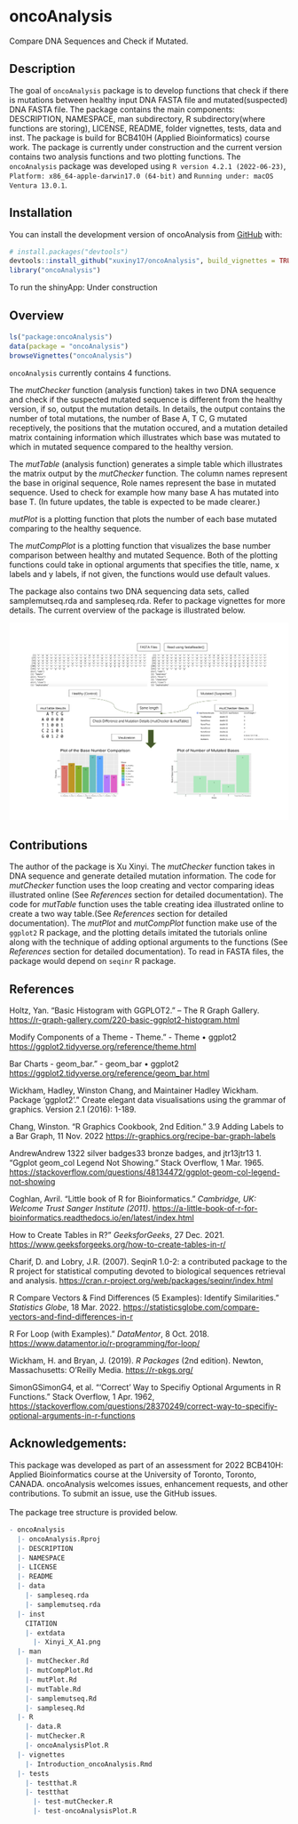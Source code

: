 
<!-- README.md is generated from README.Rmd. Please edit that file -->

# oncoAnalysis

Compare DNA Sequences and Check if Mutated.

<!-- badges: start -->
<!-- https://shields.io/category/license -->
<!-- badges: end -->

## Description

The goal of `oncoAnalysis` package is to develop functions that check if
there is mutations between healthy input DNA FASTA file and
mutated(suspected) DNA FASTA file. The package contains the main
components: DESCRIPTION, NAMESPACE, man subdirectory, R
subdirectory(where functions are storing), LICENSE, README, folder
vignettes, tests, data and inst. The package is build for BCB410H
(Applied Bioinformatics) course work. The package is currently under
construction and the current version contains two analysis functions and
two plotting functions. The `oncoAnalysis` package was developed using
`R version 4.2.1 (2022-06-23)`,
`Platform: x86_64-apple-darwin17.0 (64-bit)` and
`Running under: macOS Ventura 13.0.1`.

## Installation

You can install the development version of oncoAnalysis from
[GitHub](https://github.com/) with:

``` r
# install.packages("devtools")
devtools::install_github("xuxiny17/oncoAnalysis", build_vignettes = TRUE)
library("oncoAnalysis")
```

To run the shinyApp: Under construction

## Overview

``` r
ls("package:oncoAnalysis") 
data(package = "oncoAnalysis")
browseVignettes("oncoAnalysis") 
```

`oncoAnalysis` currently contains 4 functions.

The *mutChecker* function (analysis function) takes in two DNA sequence
and check if the suspected mutated sequence is different from the
healthy version, if so, output the mutation details. In details, the
output contains the number of total mutations, the number of Base A, T
C, G mutated receptively, the positions that the mutation occured, and a
mutation detailed matrix containing information which illustrates which
base was mutated to which in mutated sequence compared to the healthy
version.

The *mutTable* (analysis function) generates a simple table which
illustrates the matrix output by the *mutChecker* function. The column
names represent the base in original sequence, Role names represent the
base in mutated sequence. Used to check for example how many base A has
mutated into base T. (In future updates, the table is expected to be
made clearer.)

*mutPlot* is a plotting function that plots the number of each base
mutated comparing to the healthy sequence.

The *mutCompPlot* is a plotting function that visualizes the base number
comparison between healthy and mutated Sequence. Both of the plotting
functions could take in optional arguments that specifies the title,
name, x labels and y labels, if not given, the functions would use
default values.

The package also contains two DNA sequencing data sets, called
samplemutseq.rda and sampleseq.rda. Refer to package vignettes for more
details. The current overview of the package is illustrated below.

![](./inst/extdata/Xinyi_X_A1.png)

## Contributions

The author of the package is Xu Xinyi. The *mutChecker* function takes
in DNA sequence and generate detailed mutation information. The code for
*mutChecker* function uses the loop creating and vector comparing ideas
illustrated online (See *References* section for detailed
documentation). The code for *mutTable* function uses the table creating
idea illustrated online to create a two way table.(See *References*
section for detailed documentation). The *mutPlot* and *mutCompPlot*
function make use of the `ggplot2` R package, and the plotting details
imitated the tutorials online along with the technique of adding
optional arguments to the functions (See *References* section for
detailed documentation). To read in FASTA files, the package would
depend on `seqinr` R package.

## References

Holtz, Yan. “Basic Histogram with GGPLOT2.” – The R Graph Gallery.
<https://r-graph-gallery.com/220-basic-ggplot2-histogram.html>

Modify Components of a Theme - Theme.” - Theme • ggplot2
<https://ggplot2.tidyverse.org/reference/theme.html>

Bar Charts - geom_bar.” - geom_bar • ggplot2
<https://ggplot2.tidyverse.org/reference/geom_bar.html>

Wickham, Hadley, Winston Chang, and Maintainer Hadley Wickham. Package
‘ggplot2’.” Create elegant data visualisations using the grammar of
graphics. Version 2.1 (2016): 1-189.

Chang, Winston. “R Graphics Cookbook, 2nd Edition.” 3.9 Adding Labels to
a Bar Graph, 11 Nov. 2022
<https://r-graphics.org/recipe-bar-graph-labels>

AndrewAndrew 1322 silver badges33 bronze badges, and jtr13jtr13 1.
“Ggplot geom_col Legend Not Showing.” Stack Overflow, 1 Mar. 1965.
<https://stackoverflow.com/questions/48134472/ggplot-geom-col-legend-not-showing>

Coghlan, Avril. “Little book of R for Bioinformatics.” *Cambridge, UK:
Welcome Trust Sanger Institute (2011)*.
<https://a-little-book-of-r-for-bioinformatics.readthedocs.io/en/latest/index.html>

How to Create Tables in R?” *GeeksforGeeks*, 27 Dec. 2021.
<https://www.geeksforgeeks.org/how-to-create-tables-in-r/>

Charif, D. and Lobry, J.R. (2007). SeqinR 1.0-2: a contributed package
to the R project for statistical computing devoted to biological
sequences retrieval and analysis.
<https://cran.r-project.org/web/packages/seqinr/index.html>

R Compare Vectors & Find Differences (5 Examples): Identify
Similarities.” *Statistics Globe*, 18 Mar. 2022.
<https://statisticsglobe.com/compare-vectors-and-find-differences-in-r>

R For Loop (with Examples).” *DataMentor*, 8 Oct. 2018.
<https://www.datamentor.io/r-programming/for-loop/>

Wickham, H. and Bryan, J. (2019). *R Packages* (2nd edition). Newton,
Massachusetts: O’Reilly Media. <https://r-pkgs.org/>

SimonGSimonG4, et al. “‘Correct’ Way to Specifiy Optional Arguments in R
Functions.” Stack Overflow, 1 Apr. 1962,
<https://stackoverflow.com/questions/28370249/correct-way-to-specifiy-optional-arguments-in-r-functions>

## Acknowledgements:

This package was developed as part of an assessment for 2022 BCB410H:
Applied Bioinformatics course at the University of Toronto, Toronto,
CANADA. oncoAnalysis welcomes issues, enhancement requests, and other
contributions. To submit an issue, use the GitHub issues. <br> <br> The
package tree structure is provided below.

``` r
- oncoAnalysis
  |- oncoAnalysis.Rproj
  |- DESCRIPTION
  |- NAMESPACE
  |- LICENSE
  |- README
  |- data
    |- sampleseq.rda
    |- samplemutseq.rda
  |- inst
    CITATION
    |- extdata
      |- Xinyi_X_A1.png
  |- man
    |- mutChecker.Rd
    |- mutCompPlot.Rd
    |- mutPlot.Rd
    |- mutTable.Rd
    |- samplemutseq.Rd
    |- sampleseq.Rd
  |- R
    |- data.R
    |- mutChecker.R
    |- oncoAnalysisPlot.R
  |- vignettes
    |- Introduction_oncoAnalysis.Rmd
  |- tests
    |- testthat.R
    |- testthat
      |- test-mutChecker.R
      |- test-oncoAnalysisPlot.R
```

